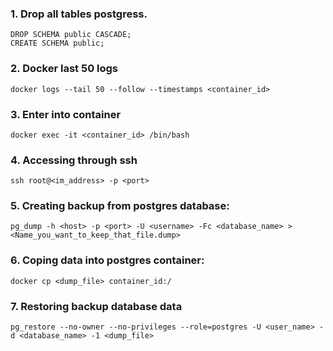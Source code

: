### 1. Drop all tables postgress.

```
DROP SCHEMA public CASCADE;
CREATE SCHEMA public;
```

### 2. Docker last 50 logs
```
docker logs --tail 50 --follow --timestamps <container_id>
```

### 3. Enter into container
```
docker exec -it <container_id> /bin/bash
```
### 4. Accessing through ssh
```
ssh root@<im_address> -p <port>
```
### 5. Creating backup from postgres database:
```
pg_dump -h <host> -p <port> -U <username> -Fc <database_name> > <Name_you_want_to_keep_that_file.dump>

```
### 6. Coping data into postgres container:
```
docker cp <dump_file> container_id:/
```

### 7. Restoring backup database data
```
pg_restore --no-owner --no-privileges --role=postgres -U <user_name> -d <database_name> -1 <dump_file>
```

